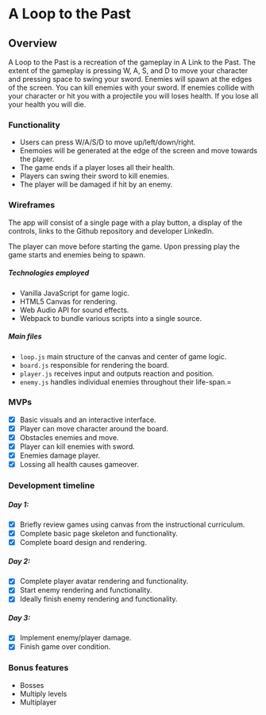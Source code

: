 # A Loop to the Past

## Overview

A Loop to the Past is a recreation of the gameplay in A Link to the Past.  The extent of the gameplay is pressing W, A, S, and D to move your character and pressing space to swing your sword. Enemies will spawn at the edges of the screen.  You can kill enemies with your sword. If enemies collide with your character or hit you with a projectile you will loses health.  If you lose all your health you will die. 

### Functionality

* Users can press W/A/S/D to move up/left/down/right.
* Enemoies will be generated at the edge of the screen and move towards the player.
* The game ends if a player loses all their health.
* Players can swing their sword to kill enemies.
* The player will be damaged if hit by an enemy.

### Wireframes

The app will consist of a single page with a play button, a display of the controls, links to the Github repository and developer LinkedIn.

The player can move before starting the game. Upon pressing play the game starts and enemies being to spawn.

##### Technologies employed

* Vanilla JavaScript for game logic.
* HTML5 Canvas for rendering.
* Web Audio API for sound effects.
* Webpack to bundle various scripts into a single source.

##### Main files
* `loop.js` main structure of the canvas and center of game logic.
* `board.js` responsible for rendering the board.
* `player.js` receives input and outputs reaction and position.
* `enemy.js` handles individual enemies throughout their life-span.=

### MVPs
- [x] Basic visuals and an interactive interface.
- [x] Player can move character around the board.
- [x] Obstacles enemies and move.
- [x] Player can kill enemies with sword.
- [x] Enemies damage player.
- [x] Lossing all health causes gameover.

### Development timeline

##### Day 1:
- [x] Briefly review games using canvas from the instructional curriculum.
- [x] Complete basic page skeleton and functionality.
- [x] Complete board design and rendering.

##### Day 2:
- [x] Complete player avatar rendering and functionality.
- [x] Start enemy rendering and functionality.
- [x] Ideally finish enemy rendering and functionality.

##### Day 3:
- [x] Implement enemy/player damage.
- [x] Finish game over condition.

### Bonus features
* Bosses
* Multiply levels
* Multiplayer
